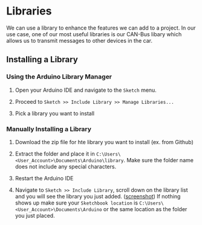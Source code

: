 # Libraries

We can use a library to enhance the features we can add to a project. In our 
use case, one of our most useful libraries is our CAN-Bus libary which allows
us to transmit messages to other devices in the car.

## Installing a Library

### Using the Arduino Library Manager

1. Open your Arduino IDE and navigate to the `Sketch` menu.

2. Proceed to `Sketch >> Include Library >> Manage Libraries...`

3. Pick a library you want to install

### Manually Installing a Library

1. Download the zip file for hte library you want to install (ex. from Github)

2. Extract the folder and place it in 
   `C:\Users\<User_Account>\Documents\Arduino\library`. Make sure the folder
   name does not include any special characters.

3. Restart the Arduino IDE

4. Navigate to `Sketch >> Include Library`, scroll down on the library list
   and you will see the library you just added.
   ([screenshot](manually-installed-library.png)) If nothing shows up make sure
   your `Sketchbook location` is `C:\Users\<User_Account>\Documents\Arduino` or
   the same location as the folder you just placed.